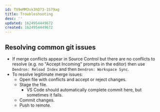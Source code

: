 ```yaml
---
id: TX9eMM3sk3hD73-1S79ag
title: Troubleshooting
desc: ''
updated: 1624954449672
created: 1624954449672
---
```


## Resolving common git issues

- If merge conflicts appear in Source Control but there are no conflicts to resolve (e.g. no "Accept Incoming" prompts in the editor) then use `Dendron: Reload Index` and then `Dendron: Workspace Sync`.
- To resolve legitimate merge issues:
  - Open file with conflicts and accept or reject changes.
  - Stage the file.
    - VS Code should automatically complete commit here, but sometimes it fails.
  - Commit changes.
  - Push to remote.
